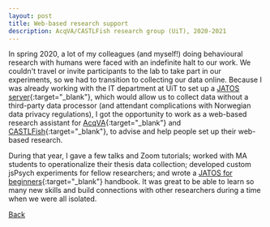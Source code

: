 ```yaml
---
layout: post
title: Web-based research support
description: AcqVA/CASTLFish research group (UiT), 2020-2021
---
```



In spring 2020, a lot of my colleagues (and myself!) doing behavioural research with humans were faced with an indefinite halt to our work. We couldn't travel or invite participants to the lab to take part in our experiments, so we had to transition to collecting our data online. Because I was already working with the IT department at UiT to set up a [JATOS server](https://www.jatos.org){:target="_blank"}, which would allow us to collect data without a third-party data processor (and attendant complications with Norwegian data privacy regulations), I got the opportunity to work as a web-based research assistant for [AcqVA](https://site.uit.no/acqva/){:target="_blank"} and [CASTLFish](https://site.uit.no/castlfish/){:target="_blank"}, to advise and help people set up their web-based research.

During that year, I gave a few talks and Zoom tutorials; worked with MA students to operationalize their thesis data collection; developed custom jsPsych experiments for fellow researchers; and wrote a [JATOS for beginners](/assets/JATOS_for_UiT.pdf){:target="_blank"} handbook. It was great to be able to learn so many new skills and build connections with other researchers during a time when we were all isolated.

[Back](https://myrtevos.github.io/projects/)
